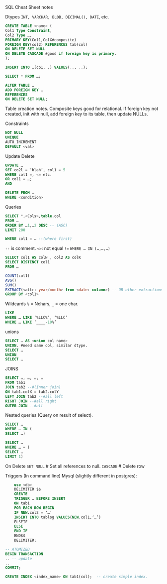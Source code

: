 SQL Cheat Sheet notes

Dtypes ```INT, VARCHAR, BLOB, DECIMAL(), DATE```, etc.

```sql
CREATE TABLE <name> (
Col1 Type Constraint,
Col2 Type …,
PRIMARY KEY(Col1,ColX#composite)
FOREIGN KEY(col2) REFERENCES tab(col)
ON DELETE SET NULL
ON DELETE CASCADE #good if foreign key is primary.
);
```
```sql
INSERT INTO …(co1, .) VALUES(.., ..);
```
```sql
SELECT * FROM …;
```
```sql
ALTER TABLE …
ADD FOREIGN KEY …
REFERENCES
ON DELETE SET NULL;
```
Table creation notes.
Composite keys good for relational.
If foreign key not created, init with null, add foreign key to its table, then update NULLs.

Constraints
```sql
NOT NULL
UNIQUE
AUTO_INCREMENT
DEFAULT <val>
```

Update Delete
```sql
UPDATE …
SET co2l = ‘blah’, col1 = 5
WHERE col1 =, <= etc.
OR col1 = …;
AND
```
```sql
DELETE FROM …
WHERE <condition>
```

Queries
```sql
SELECT *,<Cols>,table.col
FROM …
ORDER BY …1,…2 DESC -- (ASC)
LIMIT 200
```
```sql
WHERE col1 = … --(where first)
```
`--` is comment.
`<>`: not equal `!=`
`WHERE … IN (…,…,…)`
```sql
SELECT col1 AS colN , col2 AS colK
SELECT DISTINCT col1
FROM …
```
```sql
COUNT(col1)
AVG()
SUM()
EXTRACT(<attr: year/month> from <date: column>) -- OR other extractions.
GROUP BY <col1>
```

Wildcards
`%` = Nchars, `_` = one char.
```sql
LIKE
WHERE … LIKE ‘%LLC%’, ‘%LLC’
WHERE … LIKE ‘____-10%’
```
unions
```sql
SELECT … AS <union col name>
UNION. #need same col, similar dtype.
SELECT …
UNION
SELECT …
```
JOINS
```sql
SELECT …, …, …, …
FROM tab1
JOIN tab2 --#(Inner join)
ON tab1.colX = tab2.colY
LEFT JOIN tab2 --#all left
RIGHT JOIN --#all right
OUTER JOIN --#all
```
Nested queries
(Query on result of select).
```sql
SELECT …
WHERE … IN (
SELECT …)
```
```sql
SELECT …
WHERE … = (
SELECT …
LIMIT 1)
```
On Delete
`SET NULL` # Set all references to null.
`CASCADE` # Delete row

Triggers
(In command line)
Mysql (slightly different in postgres):

```sql
    use <db>
    DELIMITER $$
    CREATE
    TRIGGER … BEFORE INSERT
    ON tab1
    FOR EACH ROW BEGIN
    IF NEW.col2 = ‘…’
    INSERT INTO tablog VALUES(NEW.col1,‘…’)
    ELSEIF
    ELSE
    END IF
    END$$
    DELIMITER;
```

```sql
-- ATOMIZED
BEGIN TRANSACTION
.. -- update
..
COMMIT;
```

```sql
CREATE INDEX <index_name> ON tab1(col);  -- create simple index.
```